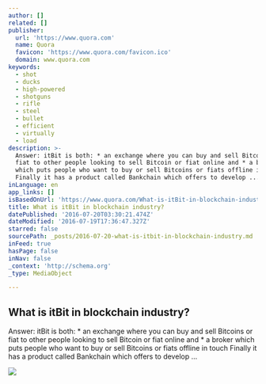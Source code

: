 ```yaml
---
author: []
related: []
publisher:
  url: 'https://www.quora.com'
  name: Quora
  favicon: 'https://www.quora.com/favicon.ico'
  domain: www.quora.com
keywords:
  - shot
  - ducks
  - high-powered
  - shotguns
  - rifle
  - steel
  - bullet
  - efficient
  - virtually
  - load
description: >-
  Answer: itBit is both: * an exchange where you can buy and sell Bitcoins or
  fiat to other people looking to sell Bitcoin or fiat online and * a broker
  which puts people who want to buy or sell Bitcoins or fiats offline in touch
  Finally it has a product called Bankchain which offers to develop ...
inLanguage: en
app_links: []
isBasedOnUrl: 'https://www.quora.com/What-is-itBit-in-blockchain-industry'
title: What is itBit in blockchain industry?
datePublished: '2016-07-20T03:30:21.474Z'
dateModified: '2016-07-19T17:36:47.327Z'
starred: false
sourcePath: _posts/2016-07-20-what-is-itbit-in-blockchain-industry.md
inFeed: true
hasPage: false
inNav: false
_context: 'http://schema.org'
_type: MediaObject

---
```

<article style=""><h1>What is itBit in blockchain industry?</h1><p>Answer: itBit is both: * an exchange where you can buy and sell Bitcoins or fiat to other people looking to sell Bitcoin or fiat online and * a broker which puts people who want to buy or sell Bitcoins or fiats offline in touch Finally it has a product called Bankchain which offers to develop ...</p><img src="https://qsf.ec.quoracdn.net/-images.new_grid.fb_share_default.pnge6dde9cfa6e03c43.png" /></article>
